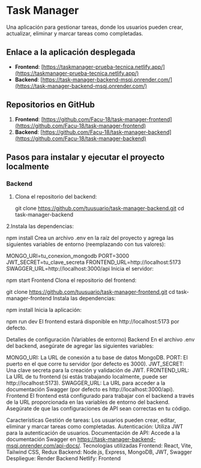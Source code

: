 # Task Manager

Una aplicación para gestionar tareas, donde los usuarios pueden crear, actualizar, eliminar y marcar tareas como completadas.

## Enlace a la aplicación desplegada

- **Frontend**: [https://taskmanager-prueba-tecnica.netlify.app/](https://taskmanager-prueba-tecnica.netlify.app/)  
- **Backend**: [https://task-manager-backend-msqj.onrender.com/](https://task-manager-backend-msqj.onrender.com/)

## Repositorios en GitHub

1. **Frontend**: [https://github.com/Facu-18/task-manager-frontend](https://github.com/Facu-18/task-manager-frontend)
2. **Backend**: [https://github.com/Facu-18/task-manager-backend](https://github.com/Facu-18/task-manager-backend)

## Pasos para instalar y ejecutar el proyecto localmente

### Backend

1. Clona el repositorio del backend:
   
   git clone https://github.com/tuusuario/task-manager-backend.git
   cd task-manager-backend

2.Instala las dependencias:

npm install
Crea un archivo .env en la raíz del proyecto y agrega las siguientes variables de entorno (reemplazando con tus valores):

MONGO_URI=tu_conexion_mongodb
PORT=3000
JWT_SECRET=tu_clave_secreta
FRONTEND_URL=http://localhost:5173
SWAGGER_URL=http://localhost:3000/api
Inicia el servidor:


npm start
Frontend
Clona el repositorio del frontend:

git clone https://github.com/tuusuario/task-manager-frontend.git
cd task-manager-frontend
Instala las dependencias:

npm install
Inicia la aplicación:


npm run dev
El frontend estará disponible en http://localhost:5173 por defecto.

Detalles de configuración (Variables de entorno)
Backend
En el archivo .env del backend, asegúrate de agregar las siguientes variables:

MONGO_URI: La URL de conexión a tu base de datos MongoDB.
PORT: El puerto en el que corre tu servidor (por defecto es 3000).
JWT_SECRET: Una clave secreta para la creación y validación de JWT.
FRONTEND_URL: La URL de tu frontend (si estás trabajando localmente, puede ser http://localhost:5173).
SWAGGER_URL: La URL para acceder a la documentación Swagger (por defecto es http://localhost:3000/api).
Frontend
El frontend está configurado para trabajar con el backend a través de la URL proporcionada en las variables de entorno del backend. Asegúrate de que las configuraciones de API sean correctas en tu código.

Características
Gestión de tareas: Los usuarios pueden crear, editar, eliminar y marcar tareas como completadas.
Autenticación: Utiliza JWT para la autenticación de usuarios.
Documentación de API: Accede a la documentación Swagger en https://task-manager-backend-msqj.onrender.com/api-docs/.
Tecnologías utilizadas
Frontend: React, Vite, Tailwind CSS, Redux
Backend: Node.js, Express, MongoDB, JWT, Swagger
Despliegue:
Render Backend
Netlify: Frontend
